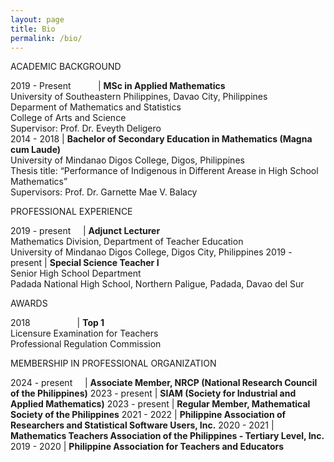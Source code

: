 ```yaml
---
layout: page
title: Bio
permalink: /bio/
---
```

ACADEMIC BACKGROUND

2019 - Present &nbsp; &nbsp; &nbsp; &nbsp; &nbsp; | **MSc in Applied Mathematics** <br> University of Southeastern Philippines, Davao City, Philippines <br> Deparment of Mathematics and Statistics <br> College of Arts and Science <br>  Supervisor: Prof. Dr. Eveyth Deligero <br>
2014 - 2018 | **Bachelor of Secondary Education in Mathematics (Magna cum Laude)** <br> University of Mindanao Digos College, Digos, Philippines <br> Thesis title: “Performance of Indigenous in Different Arease in
High School Mathematics” <br> Supervisors: Prof. Dr. Garnette Mae V. Balacy

PROFESSIONAL EXPERIENCE

2019 - present &nbsp; &nbsp; | **Adjunct Lecturer** <br> Mathematics Division, Department of Teacher Education<br>University of Mindanao Digos College, Digos City, Philippines
2019 - present | **Special Science Teacher I** <br> Senior High School Department <br> Padada National High School, Northern Paligue, Padada, Davao del Sur

AWARDS

2018 &nbsp; &nbsp; &nbsp; &nbsp; &nbsp; &nbsp; &nbsp; &nbsp; &nbsp; | **Top 1** <br> Licensure Examination for Teachers <br> Professional Regulation Commission

MEMBERSHIP IN PROFESSIONAL ORGANIZATION

2024 - present &nbsp; &nbsp; | **Associate Member, NRCP (National Research Council of the Philippines)**
2023 - present | **SIAM (Society for Industrial and Applied Mathematics)**
2023 - present | **Regular Member, Mathematical Society of the Philippines**
2021 - 2022 | **Philippine Association of Researchers and Statistical Software Users, Inc.**
2020 - 2021 | **Mathematics Teachers Association of the Philippines - Tertiary Level, Inc.**
2019 - 2020 | **Philippine Association for Teachers and Educators**
